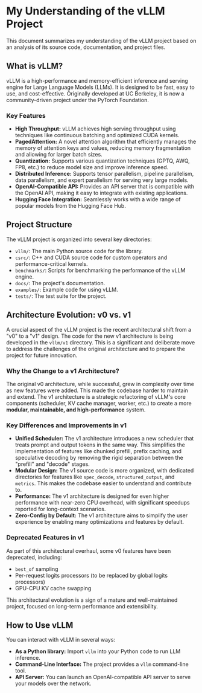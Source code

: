 # My Understanding of the vLLM Project

This document summarizes my understanding of the vLLM project based on an analysis of its source code, documentation, and project files.

## What is vLLM?

vLLM is a high-performance and memory-efficient inference and serving engine for Large Language Models (LLMs). It is designed to be fast, easy to use, and cost-effective. Originally developed at UC Berkeley, it is now a community-driven project under the PyTorch Foundation.

### Key Features

*   **High Throughput:** vLLM achieves high serving throughput using techniques like continuous batching and optimized CUDA kernels.
*   **PagedAttention:** A novel attention algorithm that efficiently manages the memory of attention keys and values, reducing memory fragmentation and allowing for larger batch sizes.
*   **Quantization:** Supports various quantization techniques (GPTQ, AWQ, FP8, etc.) to reduce model size and improve inference speed.
*   **Distributed Inference:** Supports tensor parallelism, pipeline parallelism, data parallelism, and expert parallelism for serving very large models.
*   **OpenAI-Compatible API:** Provides an API server that is compatible with the OpenAI API, making it easy to integrate with existing applications.
*   **Hugging Face Integration:** Seamlessly works with a wide range of popular models from the Hugging Face Hub.

## Project Structure

The vLLM project is organized into several key directories:

*   `vllm/`: The main Python source code for the library.
*   `csrc/`: C++ and CUDA source code for custom operators and performance-critical kernels.
*   `benchmarks/`: Scripts for benchmarking the performance of the vLLM engine.
*   `docs/`: The project's documentation.
*   `examples/`: Example code for using vLLM.
*   `tests/`: The test suite for the project.

## Architecture Evolution: v0 vs. v1

A crucial aspect of the vLLM project is the recent architectural shift from a "v0" to a "v1" design. The code for the new v1 architecture is being developed in the `vllm/v1` directory. This is a significant and deliberate move to address the challenges of the original architecture and to prepare the project for future innovation.

### Why the Change to a v1 Architecture?

The original v0 architecture, while successful, grew in complexity over time as new features were added. This made the codebase harder to maintain and extend. The v1 architecture is a strategic refactoring of vLLM's core components (scheduler, KV cache manager, worker, etc.) to create a more **modular, maintainable, and high-performance** system.

### Key Differences and Improvements in v1

*   **Unified Scheduler:** The v1 architecture introduces a new scheduler that treats prompt and output tokens in the same way. This simplifies the implementation of features like chunked prefill, prefix caching, and speculative decoding by removing the rigid separation between the "prefill" and "decode" stages.
*   **Modular Design:** The v1 source code is more organized, with dedicated directories for features like `spec_decode`, `structured_output`, and `metrics`. This makes the codebase easier to understand and contribute to.
*   **Performance:** The v1 architecture is designed for even higher performance with near-zero CPU overhead, with significant speedups reported for long-context scenarios.
*   **Zero-Config by Default:** The v1 architecture aims to simplify the user experience by enabling many optimizations and features by default.

### Deprecated Features in v1

As part of this architectural overhaul, some v0 features have been deprecated, including:

*   `best_of` sampling
*   Per-request logits processors (to be replaced by global logits processors)
*   GPU-CPU KV cache swapping

This architectural evolution is a sign of a mature and well-maintained project, focused on long-term performance and extensibility.

## How to Use vLLM

You can interact with vLLM in several ways:

*   **As a Python library:** Import `vllm` into your Python code to run LLM inference.
*   **Command-Line Interface:** The project provides a `vllm` command-line tool.
*   **API Server:** You can launch an OpenAI-compatible API server to serve your models over the network.